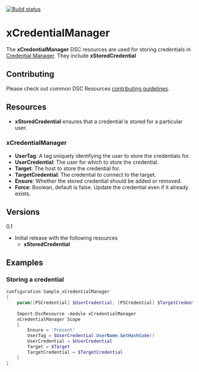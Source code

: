[![Build status](https://ci.appveyor.com/api/projects/status/uan12tf7tfxhg7m5/branch/master?svg=true)](https://ci.appveyor.com/project/TravisEz13/xcredentialmanager/branch/master)

# xCredentialManager

The **xCredentialManager** DSC resources are used for storing credentials in [Credential Manager](http://windows.microsoft.com/en-US/Windows7/What-is-Credential-Manager). They include **xStoredCredential** 

## Contributing
Please check out common DSC Resources [contributing guidelines](https://github.com/PowerShell/DscResource.Kit/blob/master/CONTRIBUTING.md).


## Resources

* **xStoredCredential** ensures that a credential is stored for a particular user.


### xCredentialManager

* **UserTag**: A tag uniquely identifying the user to store the credentials for.
* **UserCredential**: The user for which to store the credential.
* **Target**: The host to store the credential for.
* **TargetCredential**: The credential to connect to the target.
* **Ensure**: Whether the stored credential should be added or removed.
* **Force**:  Boolean, default is false.  Update the credential even if it already exists.


## Versions

0.1


* Initial release with the following resources 
    * **xStoredCredential**

## Examples

### Storing a credential

```powershell
configuration Sample_xCredentialManager
{
	param([PSCredential] $UserCredential, [PSCredential] $TargetCredential, [string] $Target)
 
    Import-DscResource -module xCredentialManager
    xCredentialManager Scope
    {
        Ensure = 'Present'
        UserTag = $UserCredential.UserName.GetHashCode()
        UserCredential = $UserCredential
        Target = $Target
        TargetCredential = $TargetCredential
    }
}
```

